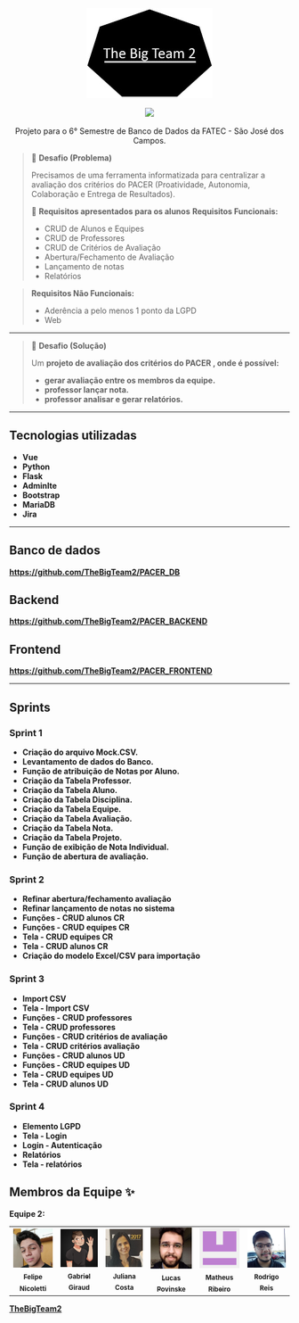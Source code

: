 <p align="center">
  <img alt="Logo" src="./Imagens/Logo.jpg" />
</p>

<p align="center">
   <a href="#equipe2-">
    <img src="https://img.shields.io/badge/Membros_da_Equipe_2_-6-green.svg?style=flat" />
  </a>
</p>

<p align="center">
Projeto para o 6° Semestre de Banco de Dados da FATEC - São José dos Campos.
</p>

> 💬 **Desafio (Problema)**
>
> Precisamos de uma ferramenta informatizada para centralizar a avaliação dos critérios do PACER (Proatividade, Autonomia, Colaboração e Entrega de Resultados).
>
> 🚩 **Requisitos apresentados para os alunos**
> <strong>Requisitos Funcionais:</strong>
> - CRUD de Alunos e Equipes
> - CRUD de Professores
> - CRUD de Critérios de Avaliação
> - Abertura/Fechamento de Avaliação
> - Lançamento de notas
> - Relatórios

> <strong>Requisitos Não Funcionais:</strong>
> - Aderência a pelo menos 1 ponto da LGPD
> - Web

---


> 💬 **Desafio (Solução)**
>
> Um <strong>projeto de avaliação dos critérios do PACER <strong>, onde é possível:
> - gerar avaliação entre os membros da equipe.
> - professor lançar nota.
> - professor analisar e gerar relatórios.
>

---

## Tecnologias utilizadas

- Vue
- Python
- Flask
- Adminlte
- Bootstrap
- MariaDB
- Jira

---

## Banco de dados
https://github.com/TheBigTeam2/PACER_DB

## Backend
https://github.com/TheBigTeam2/PACER_BACKEND

## Frontend
https://github.com/TheBigTeam2/PACER_FRONTEND

---
## Sprints

### Sprint 1

- Criação do arquivo Mock.CSV.
- Levantamento de dados do Banco.
- Função de atribuição de Notas por Aluno.
- Criação da Tabela Professor.
- Criação da Tabela Aluno.
- Criação da Tabela Disciplina.
- Criação da Tabela Equipe.
- Criação da Tabela Avaliação.
- Criação da Tabela Nota.
- Criação da Tabela Projeto.
- Função de exibição de Nota Individual.
- Função de abertura de avaliação.

### Sprint 2

- Refinar abertura/fechamento avaliação
- Refinar lançamento de notas no sistema
- Funções - CRUD alunos CR
- Funções - CRUD equipes CR
- Tela - CRUD equipes CR
- Tela - CRUD alunos CR
- Criação do modelo Excel/CSV para importação

### Sprint 3

- Import CSV
- Tela - Import CSV
- Funções - CRUD professores
- Tela - CRUD professores
- Funções - CRUD critérios de avaliação
- Tela - CRUD critérios avaliação
- Funções - CRUD alunos UD
- Funções - CRUD equipes UD
- Tela - CRUD equipes UD
- Tela - CRUD alunos UD

### Sprint 4

- Elemento LGPD
- Tela - Login
- Login - Autenticação
- Relatórios
- Tela - relatórios

## Membros da Equipe ✨

Equipe 2:

<table>
  <tr>
    <td align="center"><a href="https://github.com/FelipeNicolettiRMario/"><img src="./Imagens/FelipeNicoletti.jpg" width="100px;" alt=""/><br /><sub><b>Felipe Nicoletti</b></sub></a></td>
    <td align="center"><a href="https://github.com/giraudgabriel"><img src="./Imagens/GabrielGiraud.jpg" width="100px;" alt=""/><br /><sub><b>Gabriel Giraud</b></sub></a></td>
    <td align="center"><a href="https://github.com/jujalu/"><img src="./Imagens/JulianaCosta.jpg" width="100px;" alt=""/><br /><sub><b>Juliana Costa</b></sub></a></td>
    <td align="center"><a href="https://github.com/Lucas-Povinske/"><img src="./Imagens/LucasPovinske.jpg" width="100px;" alt=""/><br /><sub><b>Lucas Povinske</b></sub></a></td>
    <td align="center"><a href="https://github.com/cMatheusBRibeiro/"><img src="./Imagens/MatheusRibeiro.jpg" width="100px;" alt=""/><br /><sub><b>Matheus Ribeiro</b></sub></a></td>
    <td align="center"><a href="https://github.com/rodrigocr16/"><img src="./Imagens/RodrigoReis.jpg" width="100px;" alt=""/><br /><sub><b>Rodrigo Reis</b></sub></a></td>
  </tr>
</table>


[TheBigTeam2](https://github.com/TheBigTeam2/)
